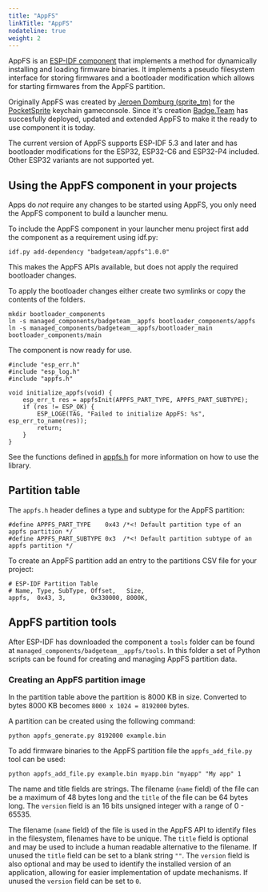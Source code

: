 ```yaml
---
title: "AppFS"
linkTitle: "AppFS"
nodateline: true
weight: 2
---
```


AppFS is an [ESP-IDF component](https://components.espressif.com/components/badgeteam/appfs/versions/1.0.0) that implements a method for dynamically installing and loading firmware binaries. It implements a pseudo filesystem interface for storing firmwares and a bootloader modification which allows for starting firmwares from the AppFS partition.

Originally AppFS was created by [Jeroen Domburg (sprite_tm)](https://spritesmods.com/) for the [PocketSprite](https://pocketsprite-sdk.readthedocs.io/en/latest/api/appfs.html) keychain gameconsole. Since it's creation [Badge.Team](https://badge.team) has succesfully deployed, updated and extended AppFS to make it the ready to use component it is today.

The current version of AppFS supports ESP-IDF 5.3 and later and has bootloader modifications for the ESP32, ESP32-C6 and ESP32-P4 included. Other ESP32 variants are not supported yet.

## Using the AppFS component in your projects

Apps do *not* require any changes to be started using AppFS, you only need the AppFS component to build a launcher menu.

To include the AppFS component in your launcher menu project first add the component as a requirement using idf.py:

```
idf.py add-dependency "badgeteam/appfs^1.0.0"
```

This makes the AppFS APIs available, but does not apply the required bootloader changes.

To apply the bootloader changes either create two symlinks or copy the contents of the folders.

```
mkdir bootloader_components
ln -s managed_components/badgeteam__appfs bootloader_components/appfs
ln -s managed_components/badgeteam__appfs/bootloader_main bootloader_components/main
```

The component is now ready for use.

```
#include "esp_err.h"
#include "esp_log.h"
#include "appfs.h"

void initialize_appfs(void) {
    esp_err_t res = appfsInit(APPFS_PART_TYPE, APPFS_PART_SUBTYPE);
    if (res != ESP_OK) {
        ESP_LOGE(TAG, "Failed to initialize AppFS: %s", esp_err_to_name(res));
        return;
    }
}
```

See the functions defined in [appfs.h](https://github.com/badgeteam/esp32-component-appfs/blob/main/include/appfs.h) for more information on how to use the library.

## Partition table

The `appfs.h` header defines a type and subtype for the AppFS partition:

```
#define APPFS_PART_TYPE    0x43 /*<! Default partition type of an appfs partition */
#define APPFS_PART_SUBTYPE 0x3  /*<! Default partition subtype of an appfs partition */
```

To create an AppFS partition add an entry to the partitions CSV file for your project:

```
# ESP-IDF Partition Table
# Name, Type, SubType, Offset,   Size,
appfs,  0x43, 3,       0x330000, 8000K,
```

## AppFS partition tools

After ESP-IDF has downloaded the component a `tools` folder can be found at `managed_components/badgeteam__appfs/tools`. In this folder a set of Python scripts can be found for creating and managing AppFS partition data.

### Creating an AppFS partition image

In the partition table above the partition is 8000 KB in size. Converted to bytes 8000 KB becomes `8000 x 1024 = 8192000` bytes.

A partition can be created using the following command:

```
python appfs_generate.py 8192000 example.bin
```

To add firmware binaries to the AppFS partition file the `appfs_add_file.py` tool can be used:

```
python appfs_add_file.py example.bin myapp.bin "myapp" "My app" 1
```

The name and title fields are strings. The filename (`name` field) of the file can be a maximum of 48 bytes long and the `title` of the file can be 64 bytes long. The `version` field is an 16 bits unsigned integer with a range of 0 - 65535.

The filename (`name` field) of the file is used in the AppFS API to identify files in the filesystem, filenames have to be unique. The `title` field is optional and may be used to include a human readable alternative to the filename. If unused the `title` field can be set to a blank string `""`. The `version` field is also optional and may be used to identify the installed version of an application, allowing for easier implementation of update mechanisms. If unused the `version` field can be set to `0`.

